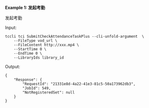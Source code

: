 **Example 1: 发起考勤**

发起考勤

Input: 

```
tccli tci SubmitCheckAttendanceTaskPlus --cli-unfold-argument  \
    --FileType vod_url \
    --FileContent http://xxx.mp4 \
    --StartTime 0 \
    --EndTime 0 \
    --LibraryIds library_id
```

Output: 
```
{
    "Response": {
        "RequestId": "21331e8d-4a22-41e3-81c5-50a173962db3",
        "JobId": 549,
        "NotRegisteredSet": null
    }
}
```

